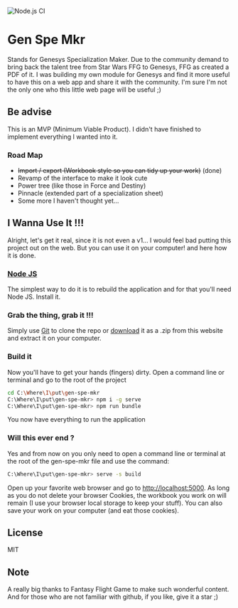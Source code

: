 ![Node.js CI](https://github.com/Nanyx/gen-spe-mkr/workflows/Node.js%20CI/badge.svg)

# Gen Spe Mkr
Stands for Genesys Specialization Maker. Due to the community demand to bring back the talent tree from Star Wars FFG to Genesys, FFG as created a PDF of it. I was building my own module for Genesys and find it more useful to have this on a web app and share it with the community. I'm sure I'm not the only one who this little web page will be useful ;)

## Be advise
This is an MVP (Minimum Viable Product). I didn't have finished to implement everything I wanted into it.

### Road Map
- ~~Import / export (Workbook style so you can tidy up your work)~~ (done)
- Revamp of the interface to make it look cute
- Power tree (like those in Force and Destiny)
- Pinnacle (extended part of a specialization sheet)
- Some more I haven't thought yet...

## I Wanna Use It !!!
Alright, let's get it real, since it is not even a v1... I would feel bad putting this project out on the web. But you can use it on your computer! and here how it is done.

### [Node JS](https://nodejs.org/en/)
The simplest way to do it is to rebuild the application and for that you'll need Node JS. Install it.

### Grab the thing, grab it !!!
Simply use [Git](https://git-scm.com/) to clone the repo or [download](https://github.com/Nanyx/gen-spe-mkr/archive/master.zip) it as a .zip from this website and extract it on your computer.

### Build it
Now you'll have to get your hands (fingers) dirty. Open a command line or terminal and go to the root of the project
```bash
cd C:\Where\I\put\gen-spe-mkr
C:\Where\I\put\gen-spe-mkr> npm i -g serve
C:\Where\I\put\gen-spe-mkr> npm run bundle
```
You now have everything to run the application

### Will this ever end ?
Yes and from now on you only need to open a command line or terminal at the root of the gen-spe-mkr file and use the command:
```bash
C:\Where\I\put\gen-spe-mkr> serve -s build
```
Open up your favorite web browser and go to [http://localhost:5000](http://localhost:5000). As long as you do not delete your browser Cookies, the workbook you work on will remain (I use your browser local storage to keep your stuff). You can also save your work on your computer (and eat those cookies).

## License
MIT

## Note
A really big thanks to Fantasy Flight Game to make such wonderful content.  
And for those who are not familiar with github, if you like, give it a star ;)
